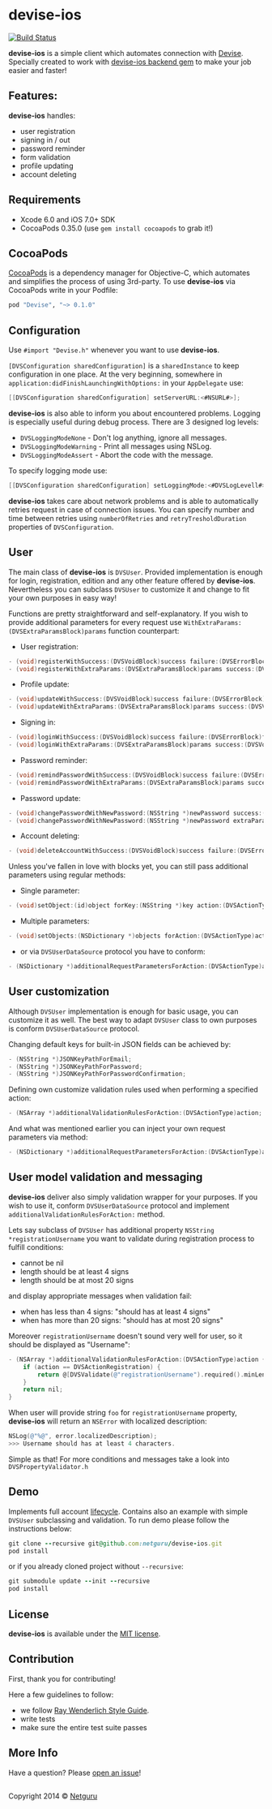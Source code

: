 # devise-ios

[![Build Status](https://travis-ci.org/netguru/devise-ios.svg?branch=master)](https://travis-ci.org/netguru/devise-ios)

**devise-ios** is a simple client which automates connection with [Devise](https://github.com/plataformatec/devise). Specially created to work with [devise-ios backend gem](https://github.com/netguru/devise-ios-rails) to make your job easier and faster!

## Features:
**devise-ios** handles:
* user registration
* signing in / out
* password reminder
* form validation
* profile updating
* account deleting

## Requirements

- Xcode 6.0 and iOS 7.0+ SDK
- CocoaPods 0.35.0 (use `gem install cocoapods` to grab it!)

## CocoaPods

[CocoaPods](http://cocoapods.org) is a dependency manager for Objective-C, which automates and simplifies the process of using 3rd-party. To use **devise-ios** via CocoaPods write in your Podfile:

```ruby
pod "Devise", "~> 0.1.0"
```

## Configuration
Use `#import "Devise.h"` whenever you want to use **devise-ios**.

`[DVSConfiguration sharedConfiguration]` is a `sharedInstance` to keep configuration in one place. At the very beginning, somewhere in `application:didFinishLaunchingWithOptions:` in your `AppDelegate` use:
```objective-c
[[DVSConfiguration sharedConfiguration] setServerURL:<#NSURL#>];
```

 **devise-ios** is also able to inform you about encountered problems. Logging is especially useful during debug process. There are 3 designed log levels:
 * `DVSLoggingModeNone` - Don't log anything, ignore all messages.
 * `DVSLoggingModeWarning` - Print all messages using NSLog.
 * `DVSLoggingModeAssert` - Abort the code with the message.

To specify logging mode use:
 ```objective-c
[[DVSConfiguration sharedConfiguration] setLoggingMode:<#DVSLogLevell#>];
```

 **devise-ios** takes care about network problems and is able to automatically retries request in case of connection issues. You can specify number and time between retries using `numberOfRetries` and `retryTresholdDuration` properties of `DVSConfiguration`.

## User
The main class of **devise-ios** is `DVSUser`. Provided implementation is enough for login, registration, edition and any other feature offered by **devise-ios**. Nevertheless you can subclass `DVSUser` to customize it and change to fit your own purposes in easy way!

Functions are pretty straightforward and self-explanatory. If you wish to provide additional parameters for every request use `WithExtraParams:(DVSExtraParamsBlock)params` function counterpart:
* User registration:
```objective-c
- (void)registerWithSuccess:(DVSVoidBlock)success failure:(DVSErrorBlock)failure;
- (void)registerWithExtraParams:(DVSExtraParamsBlock)params success:(DVSVoidBlock)success failure:(DVSErrorBlock)failure;
```
* Profile update:
```objective-c
- (void)updateWithSuccess:(DVSVoidBlock)success failure:(DVSErrorBlock)failure;
- (void)updateWithExtraParams:(DVSExtraParamsBlock)params success:(DVSVoidBlock)success failure:(DVSErrorBlock)failure;
```
* Signing in:
```objective-c
- (void)loginWithSuccess:(DVSVoidBlock)success failure:(DVSErrorBlock)failure;
- (void)loginWithExtraParams:(DVSExtraParamsBlock)params success:(DVSVoidBlock)success failure:(DVSErrorBlock)failure;
```
* Password reminder:
```objective-c
- (void)remindPasswordWithSuccess:(DVSVoidBlock)success failure:(DVSErrorBlock)failure;
- (void)remindPasswordWithExtraParams:(DVSExtraParamsBlock)params success:(DVSVoidBlock)success failure:(DVSErrorBlock)failure;
```
* Password update:
```objective-c
- (void)changePasswordWithNewPassword:(NSString *)newPassword success:(DVSVoidBlock)success failure:(DVSErrorBlock)failure;
- (void)changePasswordWithNewPassword:(NSString *)newPassword extraParams:(DVSExtraParamsBlock)params success:(DVSVoidBlock)success failure:(DVSErrorBlock)failure;
```
* Account deleting:
```objective-c
- (void)deleteAccountWithSuccess:(DVSVoidBlock)success failure:(DVSErrorBlock)failure;
```

Unless you've fallen in love with blocks yet, you can still pass additional parameters using regular methods:
* Single parameter:
```objective-c
- (void)setObject:(id)object forKey:(NSString *)key action:(DVSActionType)actionType;
```
*  Multiple parameters:
```objective-c
- (void)setObjects:(NSDictionary *)objects forAction:(DVSActionType)actionType;
```
* or via `DVSUserDataSource` protocol you have to conform:
```objective-c
- (NSDictionary *)additionalRequestParametersForAction:(DVSActionType)action;
```
## User customization
Although `DVSUser` implementation is enough for basic usage, you can customize it as well. The best way to adapt `DVSUser` class to own purposes is conform `DVSUserDataSource` protocol.

Changing default keys for built-in JSON fields can be achieved by:
```objective-c
- (NSString *)JSONKeyPathForEmail;
- (NSString *)JSONKeyPathForPassword;
- (NSString *)JSONKeyPathForPasswordConfirmation;
```

Defining own customize validation rules used when performing a specified action:
```objective-c
- (NSArray *)additionalValidationRulesForAction:(DVSActionType)action;
```
And what was mentioned earlier you can inject your own request parameters via method:
```objective-c
- (NSDictionary *)additionalRequestParametersForAction:(DVSActionType)action;
```

## User model validation and messaging
**devise-ios** deliver also simply validation wrapper for your purposes. If you wish to use it, conform `DVSUserDataSource` protocol and implement `additionalValidationRulesForAction:` method.

Lets say subclass of `DVSUser` has additional property `NSString *registrationUsername` you want to validate during registration process to fulfill conditions:
* cannot be nil
* length should be at least 4 signs
* length should be at most 20 signs

and display appropriate messages when validation fail:

* when has less than 4 signs: "should has at least 4 signs"
* when has more than 20 signs: "should has at most 20 signs"

Moreover `registrationUsername` doesn't sound very well for user, so it should be displayed as "Username":
```objective-c
- (NSArray *)additionalValidationRulesForAction:(DVSActionType)action {
    if (action == DVSActionRegistration) {
        return @[DVSValidate(@"registrationUsername").required().minLength(5).maxLength(20).tooShort(@"should has at least 4 signs.").tooLong(@"should has at most 20 signs").localizedPropertyName(@"Username")];
    }
    return nil;
}
```

When user will provide string `foo` for `registrationUsername` property, **devise-ios** will return an `NSError` with localized description:
```objective-c
NSLog(@"%@", error.localizedDescription);
>>> Username should has at least 4 characters.
```
Simple as that! For more conditions and messages take a look into `DVSPropertyValidator.h`

## Demo
Implements full account [lifecycle](#Features). Contains also an example with simple `DVSUser` subclassing and validation. To run demo please follow the instructions below:
```ruby
git clone --recursive git@github.com:netguru/devise-ios.git
pod install
```
or if you already cloned project without `--recursive`:
```ruby
git submodule update --init --recursive
pod install
```

## License
**devise-ios** is available under the [MIT license](https://github.com/netguru/devise-ios/blob/master/LICENSE.md).

## Contribution
First, thank you for contributing!

Here a few guidelines to follow:

- we follow [Ray Wenderlich Style Guide](https://github.com/raywenderlich/objective-c-style-guide).
- write tests
- make sure the entire test suite passes

## More Info

Have a question? Please [open an issue](https://github.com/netguru/devise-ios/issues/new)!

##
Copyright  2014 © [Netguru](https://netguru.co)
